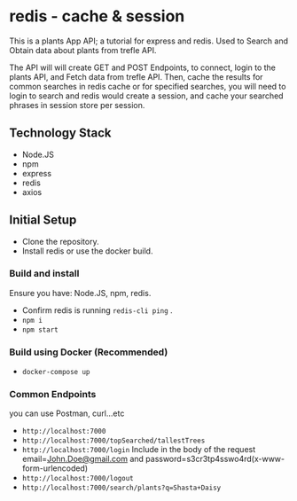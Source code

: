 # redis - cache & session 

This is a plants App API; a tutorial for express and redis. Used to Search and Obtain data about plants from trefle API.

The API will will create GET and POST Endpoints, to connect, login to the plants API, and Fetch data from trefle API. Then, cache the results for common searches in redis cache or for specified searches, you will need to login to search and redis would create a session, and cache your searched phrases in session store per session.  

## Technology Stack
* Node.JS
* npm
* express
* redis
* axios

## Initial Setup
* Clone the repository.
* Install redis or use the docker build.
    
### Build and install
Ensure you have: Node.JS, npm, redis.

* Confirm redis is running `redis-cli ping` .
* `npm i`
* `npm start`

### Build using Docker (Recommended)
* `docker-compose up`

### Common Endpoints
you can use Postman, curl...etc
* `http://localhost:7000`
* `http://localhost:7000/topSearched/tallestTrees`
* `http://localhost:7000/login` Include in the body of the request email=John.Doe@gmail.com and password=s3cr3tp4sswo4rd(x-www-form-urlencoded)
* `http://localhost:7000/logout`
* `http://localhost:7000/search/plants?q=Shasta+Daisy`
